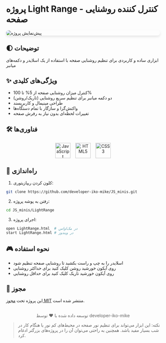 # پروژه Light Range - کنترل کننده روشنایی صفحه  

<img src="./preview.gif" alt="پیش‌نمایش پروژه" style="
border-radius: 8px;
margin: 1rem auto;
box-shadow: 0 4px 8px rgba(0,0,0,0.1);
display: block;
max-width: 100%;
height: auto;
"/>

## 🌓 توضیحات  
ابزاری ساده و کاربردی برای تنظیم روشنایی صفحه با استفاده از یک اسلایدر و دکمه‌های میانبر  

## ✨ ویژگی‌های کلیدی  
- کنترل میزان روشنایی صفحه از 5% تا 100%  
- دو دکمه میانبر برای تنظیم سریع روشنایی (تاریک/روشن)  
- طراحی مینیمال و کاربرپسند  
- واکنش‌گرا و سازگار با تمام دستگاه‌ها  
- تغییرات لحظه‌ای بدون نیاز به رفرش صفحه  

## 🛠️ فناوری‌ها  
<div align="center" style="display: flex; gap: 1rem; justify-content: center; margin: 1.5rem 0;">
  <img src="https://cdn.jsdelivr.net/gh/devicons/devicon/icons/javascript/javascript-original.svg" alt="JavaScript" width="50" height="50"/>
  <img src="https://cdn.jsdelivr.net/gh/devicons/devicon/icons/html5/html5-original.svg" alt="HTML5" width="50" height="50"/>
  <img src="https://cdn.jsdelivr.net/gh/devicons/devicon/icons/css3/css3-original.svg" alt="CSS3" width="50" height="50"/>
</div>

## 🚀 راه‌اندازی  
1. کلون کردن ریپازیتوری:  
```bash
git clone https://github.com/developer-iko-mike/JS_minis.git
```
2. رفتن به پوشه پروژه:  
```bash
cd JS_minis/LightRange
```
3. اجرای پروژه:  
```bash
open LightRange.html  # در مک‌اواس
start LightRange.html # در ویندوز
```

## 🎮 نحوه استفاده  
- اسلایدر را به چپ و راست بکشید تا روشنایی صفحه تنظیم شود  
- روی آیکون خورشید روشن کلیک کنید برای حداکثر روشنایی  
- روی آیکون خورشید تاریک کلیک کنید برای حداقل روشنایی  

## 📜 مجوز  
این پروژه تحت [مجوز MIT](https://opensource.org/licenses/MIT) منتشر شده است.  

<div style="margin-top: 2rem; text-align: center; font-size: 0.9rem; color: #666;">
  توسعه داده شده با ❤️ توسط developer-iko-mike
</div>

> نکته: این ابزار می‌تواند برای تنظیم نور صفحه در محیط‌های کم نور یا هنگام کار در شب بسیار مفید باشد. همچنین به راحتی می‌توان آن را در پروژه‌های بزرگتر ادغام کرد.